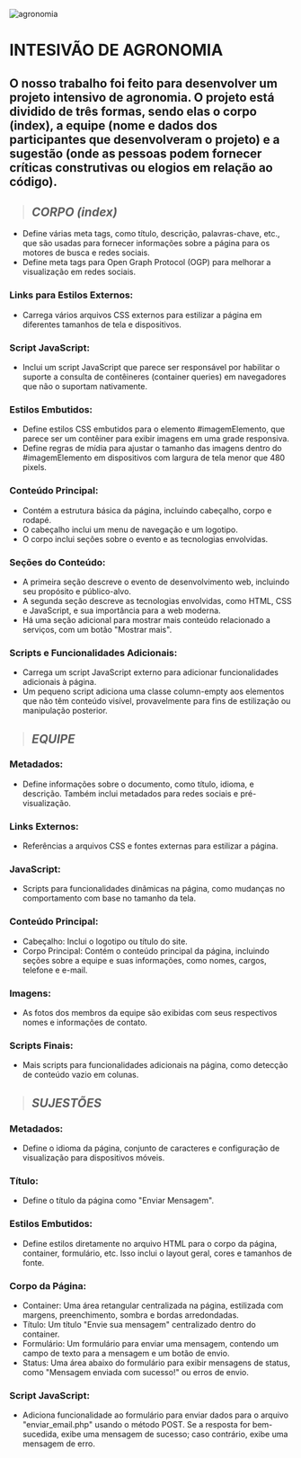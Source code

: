 ![agronomia](https://github.com/Bia-26sousa/desenvolvimento_web/assets/163938200/42b1ecb1-96b7-4596-bed6-00d3b61e898b)
  # INTESIVÃO DE AGRONOMIA  
## O nosso trabalho foi feito para desenvolver um projeto intensivo de agronomia. O projeto está dividido de três formas, sendo elas o corpo (index), a equipe (nome e dados dos participantes que desenvolveram o projeto) e a sugestão (onde as pessoas podem fornecer críticas construtivas ou elogios em relação ao código).
> ## _CORPO (index)_
* Define várias meta tags, como título, descrição, palavras-chave, etc., que são usadas para fornecer informações sobre a página para os motores de busca e redes sociais.
* Define meta tags para Open Graph Protocol (OGP) para melhorar a visualização em redes sociais.
### Links para Estilos Externos:
* Carrega vários arquivos CSS externos para estilizar a página em diferentes tamanhos de tela e dispositivos.
### Script JavaScript:
* Inclui um script JavaScript que parece ser responsável por habilitar o suporte a consulta de contêineres (container queries) em navegadores que não o suportam nativamente.
### Estilos Embutidos:
* Define estilos CSS embutidos para o elemento #imagemElemento, que parece ser um contêiner para exibir imagens em uma grade responsiva.
* Define regras de mídia para ajustar o tamanho das imagens dentro do #imagemElemento em dispositivos com largura de tela menor que 480 pixels.
### Conteúdo Principal:
* Contém a estrutura básica da página, incluindo cabeçalho, corpo e rodapé.
* O cabeçalho inclui um menu de navegação e um logotipo.
* O corpo inclui seções sobre o evento e as tecnologias envolvidas.
### Seções do Conteúdo:
* A primeira seção descreve o evento de desenvolvimento web, incluindo seu propósito e público-alvo.
* A segunda seção descreve as tecnologias envolvidas, como HTML, CSS e JavaScript, e sua importância para a web moderna.
* Há uma seção adicional para mostrar mais conteúdo relacionado a serviços, com um botão "Mostrar mais".
### Scripts e Funcionalidades Adicionais:
* Carrega um script JavaScript externo para adicionar funcionalidades adicionais à página.
* Um pequeno script adiciona uma classe column-empty aos elementos que não têm conteúdo visível, provavelmente para fins de estilização ou manipulação posterior.
  
> ## _EQUIPE_ 
### Metadados: 
* Define informações sobre o documento, como título, idioma, e descrição. Também inclui metadados para redes sociais e pré-visualização.
### Links Externos: 
* Referências a arquivos CSS e fontes externas para estilizar a página.
### JavaScript: 
* Scripts para funcionalidades dinâmicas na página, como mudanças no comportamento com base no tamanho da tela.
### Conteúdo Principal:
* Cabeçalho: Inclui o logotipo ou título do site.
* Corpo Principal: Contém o conteúdo principal da página, incluindo seções sobre a equipe e suas informações, como nomes, cargos, telefone e e-mail.
### Imagens: 
* As fotos dos membros da equipe são exibidas com seus respectivos nomes e informações de contato.
### Scripts Finais: 
* Mais scripts para funcionalidades adicionais na página, como detecção de conteúdo vazio em colunas.
  
> ## _SUJESTÕES_
### Metadados: 
* Define o idioma da página, conjunto de caracteres e configuração de visualização para dispositivos móveis.
### Título: 
* Define o título da página como "Enviar Mensagem".
### Estilos Embutidos: 
* Define estilos diretamente no arquivo HTML para o corpo da página, container, formulário, etc. Isso inclui o layout geral, cores e tamanhos de fonte.
### Corpo da Página:
* Container: Uma área retangular centralizada na página, estilizada com margens, preenchimento, sombra e bordas arredondadas.
* Título: Um título "Envie sua mensagem" centralizado dentro do container.
* Formulário: Um formulário para enviar uma mensagem, contendo um campo de texto para a mensagem e um botão de envio.
* Status: Uma área abaixo do formulário para exibir mensagens de status, como "Mensagem enviada com sucesso!" ou erros de envio.
### Script JavaScript: 
* Adiciona funcionalidade ao formulário para enviar dados para o arquivo "enviar_email.php" usando o método POST. Se a resposta for bem-sucedida, exibe uma mensagem de sucesso; caso contrário, exibe uma mensagem de erro.


